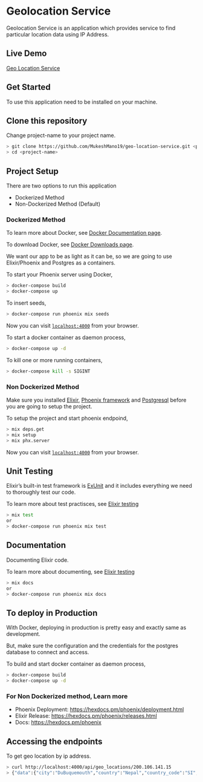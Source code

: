 # Geolocation Service

Geolocation Service is an application which provides service to find particular location data using IP Address.

## Live Demo

[Geo Location Service](http://18.221.215.199:4000/)

## Get Started

To use this application need to be installed on your machine.

## Clone this repository

Change project-name to your project name.

```bash
> git clone https://github.com/MukeshMano19/geo-location-service.git <project-name>
> cd <project-name>
```

## Project Setup

There are two options to run this application

  * Dockerized Method
  * Non-Dockerized Method (Default)

### Dockerized Method

To learn more about Docker, see [Docker Documentation page](https://docs.docker.com/get-started/).

To download Docker, see [Docker Downloads page](https://docs.docker.com/get-started/).

We want our app to be as light as it can be, so we are going to use Elixir/Phoenix and Postgres as a containers.

To start your Phoenix server using Docker,

```bash
> docker-compose build
> docker-compose up
```

To insert seeds,

```bash
> docker-compose run phoenix mix seeds
```

Now you can visit [`localhost:4000`](http://localhost:4000) from your browser.

To start a docker container as daemon process,

```bash
> docker-compose up -d
```

To kill one or more running containers,

```bash
> docker-compose kill -s SIGINT
```

### Non Dockerized Method

Make sure you installed [Elixir](https://elixir-lang.org/install.html), [Phoenix framework](https://hexdocs.pm/phoenix/installation.html) and [Postgresql](https://www.postgresql.org/download/) before you are going to setup the project.

To setup the project and start phoenix endpoind,

```bash
> mix deps.get
> mix setup
> mix phx.server
```

Now you can visit [`localhost:4000`](http://localhost:4000) from your browser.

## Unit Testing

Elixir’s built-in test framework is [ExUnit](https://hexdocs.pm/ex_unit/1.12/ExUnit.html) and it includes everything we need to thoroughly test our code.

To learn more about test practisces, see [Elixir testing](https://elixirschool.com/en/lessons/basics/testing/) 

```bash
> mix test
or
> docker-compose run phoenix mix test
```

## Documentation

Documenting Elixir code.

To learn more about documenting, see [Elixir testing](https://elixirschool.com/en/lessons/basics/documentation/) 

```bash
> mix docs
or
> docker-compose run phoenix mix docs
```

## To deploy in Production

With Docker, deploying in production is pretty easy and exactly same as development.

But, make sure the configuration and the credentials for the postgres database to connect and access.

To build and start docker container as daemon process,

```bash
> docker-compose build
> docker-compose up -d
```

### For Non Dockerized method, Learn more

  * Phoenix Deployment: https://hexdocs.pm/phoenix/deployment.html
  * Elixir Release: https://hexdocs.pm/phoenix/releases.html
  * Docs: https://hexdocs.pm/phoenix

## Accessing the endpoints

To get geo location by ip address.

```bash
> curl http://localhost:4000/api/geo_locations/200.106.141.15
> {"data":{"city":"DuBuquemouth","country":"Nepal","country_code":"SI","id":1,"ip_address":"200.106.141.15",    "latitude":-84.87503094689836,"longitude":7.206435933364332,"mystery_value":7823011346}}
```

